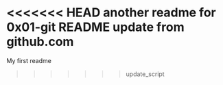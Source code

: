 <<<<<<< HEAD
another readme for 0x01-git
README update from github.com
=======
My first readme
>>>>>>> update_script
